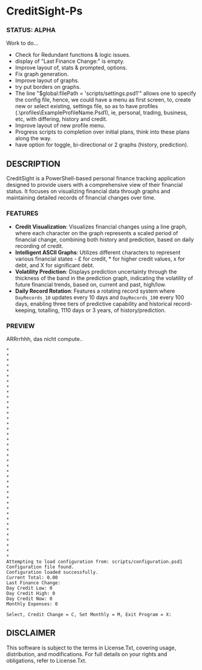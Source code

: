 # CreditSight-Ps

### STATUS: ALPHA
Work to do...
- Check for Redundant functions & logic issues.
- display of "Last Finance Change:" is empty.
- Improve layout of, stats & prompted, options.
- Fix graph generation.
- Improve layout of graphs.
- try put borders on graphs.
- The line "$global:filePath = 'scripts/settings.psd1'" allows one to specify the config file, hence, we could have a menu as first screen, to, create new or select existing, settings file, so as to have profiles (.\profiles\ExampleProfileName.Psd1), ie, personal, trading, business, etc, with differing, history and credit. 
- Improve layout of new profile menu.
- Progress scripts to completion over initial plans, think into these plans along the way.
- have option for toggle, bi-directional or 2 graphs (history, prediction). 

## DESCRIPTION
CreditSight is a PowerShell-based personal finance tracking application designed to provide users with a comprehensive view of their financial status. It focuses on visualizing financial data through graphs and maintaining detailed records of financial changes over time.

### FEATURES
- **Credit Visualization**: Visualizes financial changes using a line graph, where each character on the graph represents a scaled period of financial change, combining both history and prediction, based on daily recording of credit.
- **Intelligent ASCII Graphs**: Utilizes different characters to represent various financial states - £ for credit, * for higher credit values, x for debt, and X for significant debt.
- **Volatility Prediction**: Displays prediction uncertainty through the thickness of the band in the prediction graph, indicating the volatility of future financial trends, based on, current and past, high/low.
- **Daily Record Rotation**: Features a rotating record system where `DayRecords_10` updates every 10 days and `DayRecords_100` every 100 days, enabling three tiers of predictive capability and historical record-keeping, totalling, 1110 days or 3 years, of history/prediction.

### PREVIEW
ARRrrhhh, das nicht compute..
```
*
*
*
*
*
*
*
*
*
*
*
*
*
*
*
*
*
*
*
*
*
*
*
*
*
*
*
*
*
*
*
*
*
*
*
*
*
*
*
*
Attempting to load configuration from: scripts/configuration.psd1
Configuration file found.
Configuration loaded successfully.
Current Total: 0.00
Last Finance Change:
Day Credit Low: 0
Day Credit High: 0
Day Credit Now: 0
Monthly Expenses: 0

Select, Credit Change = C, Set Monthly = M, Exit Program = X:
```

## DISCLAIMER
This software is subject to the terms in License.Txt, covering usage, distribution, and modifications. For full details on your rights and obligations, refer to License.Txt.
